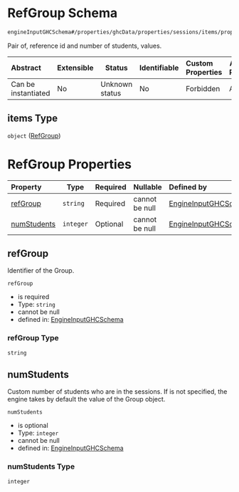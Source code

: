 # RefGroup Schema

```txt
engineInputGHCSchema#/properties/ghcData/properties/sessions/items/properties/refGroups/items
```

Pair of, reference id and number of students, values.


| Abstract            | Extensible | Status         | Identifiable | Custom Properties | Additional Properties | Access Restrictions | Defined In                                                         |
| :------------------ | ---------- | -------------- | ------------ | :---------------- | --------------------- | ------------------- | ------------------------------------------------------------------ |
| Can be instantiated | No         | Unknown status | No           | Forbidden         | Allowed               | none                | [ghc.schema.json\*](../out/ghc.schema.json "open original schema") |

## items Type

`object` ([RefGroup](ghc-properties-ghcdata-properties-sessions-session-properties-refgroups-refgroup.md))

# RefGroup Properties

| Property                    | Type      | Required | Nullable       | Defined by                                                                                                                                                                                                                                                |
| :-------------------------- | --------- | -------- | -------------- | :-------------------------------------------------------------------------------------------------------------------------------------------------------------------------------------------------------------------------------------------------------- |
| [refGroup](#refgroup)       | `string`  | Required | cannot be null | [EngineInputGHCSchema](ghc-properties-ghcdata-properties-sessions-session-properties-refgroups-refgroup-properties-refgroup.md "engineInputGHCSchema#/properties/ghcData/properties/sessions/items/properties/refGroups/items/properties/refGroup")       |
| [numStudents](#numstudents) | `integer` | Optional | cannot be null | [EngineInputGHCSchema](ghc-properties-ghcdata-properties-sessions-session-properties-refgroups-refgroup-properties-numstudents.md "engineInputGHCSchema#/properties/ghcData/properties/sessions/items/properties/refGroups/items/properties/numStudents") |

## refGroup

Identifier of the Group.


`refGroup`

-   is required
-   Type: `string`
-   cannot be null
-   defined in: [EngineInputGHCSchema](ghc-properties-ghcdata-properties-sessions-session-properties-refgroups-refgroup-properties-refgroup.md "engineInputGHCSchema#/properties/ghcData/properties/sessions/items/properties/refGroups/items/properties/refGroup")

### refGroup Type

`string`

## numStudents

Custom number of students who are in the sessions. If is not specified, the engine takes by default the value of the Group object.


`numStudents`

-   is optional
-   Type: `integer`
-   cannot be null
-   defined in: [EngineInputGHCSchema](ghc-properties-ghcdata-properties-sessions-session-properties-refgroups-refgroup-properties-numstudents.md "engineInputGHCSchema#/properties/ghcData/properties/sessions/items/properties/refGroups/items/properties/numStudents")

### numStudents Type

`integer`

